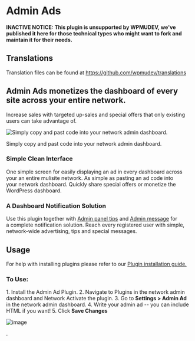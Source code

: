 # Admin Ads

**INACTIVE NOTICE: This plugin is unsupported by WPMUDEV, we've published it here for those technical types who might want to fork and maintain it for their needs.**

## Translations

Translation files can be found at https://github.com/wpmudev/translations

## Admin Ads monetizes the dashboard of every site across your entire network.

Increase sales with targeted up-sales and special offers that only existing users can take advantage of.  

![Simply copy and past code into your network admin dashboard.](http://premium.wpmudev.org/wp-content/uploads/2008/08/admin-pic-735x470.jpg)

 Simply copy and past code into your network admin dashboard.

### Simple Clean Interface

One simple screen for easily displaying an ad in every dashboard across your an entire mulisite network. As simple as pasting an ad code into your network dashboard. Quickly share special offers or monetize the WordPress dashboard. 

### A Dashboard Notification Solution

Use this plugin together with [Admin panel tips](http://premium.wpmudev.org/project/admin-panel-tips) and [Admin message](http://premium.wpmudev.org/project/admin-message) for a complete notification solution. Reach every registered user with simple, network-wide advertising, tips and special messages.

## Usage

For help with installing plugins please refer to our [Plugin installation guide.](https://premium.wpmudev.org/wpmu-manual/installing-regular-plugins-on-wpmu/)

### To Use:

1\. Install the Admin Ad Plugin. 2\. Navigate to Plugins in the network admin dashboard and Network Activate the plugin. 3\. Go to **Settings > Admin Ad** in the network admin dashboard. 4\. Write your admin ad -- you can include HTML if you want! 5\. Click **Save Changes** 

![image](https://premium.wpmudev.org/wp-content/uploads/2008/08/adminad61.jpg)

.
